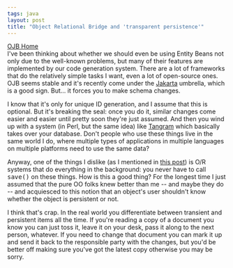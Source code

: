```yaml
---
tags: java
layout: post
title: "Object Relational Bridge and 'transparent persistence'"
---
```




<a href="http://jakarta.apache.org/ojb/index.html">OJB Home</a><br>
I've been thinking about whether we should even be using Entity Beans not only due to the well-known problems, but many of their features are implemented by our code generation system. There are a lot of frameworks that do the relatively simple tasks I want, even a lot of open-source ones. OJB seems stable and it's recently come under the <a href="http://jakarta.apache.org/">Jakarta</a> umbrella, which is a good sign. But... it forces you to make schema changes.

<p>I know that it's only for unique ID generation, and I assume that this is optional. But it's breaking the seal: once you do it, similar changes come easier and easier until pretty soon they're just assumed. And then you wind up with a system (in Perl, but the same idea) like <a href="http://www.soundobjectlogic.com/tangram/">Tangram</a> which basically takes over your database. Don't people who use these things live in the same world I do, where multiple types of applications in multiple languages on multiple platforms need to use the same data?</p>

<p>Anyway, one of the things I dislike (as I mentioned in <a href="http://www.perlmonks.org/index.pl?node_id=193988">this post</a>) is O/R systems that do everything in the background: you never have to call <tt>save()</tt> on these things. How is this a good thing? For the longest time I just assumed that the pure OO folks knew better than me -- and maybe they do -- and acquiesced to this notion that an object's user shouldn't know whether the object is persistent or not.</p>

<p>I think that's crap. In the real world you differentiate between transient and persistent items all the time. If you're reading a copy of a document you know you can just toss it, leave it on your desk, pass it along to the next person, whatever. If you need to change that document you can mark it up and send it back to the responsible party with the changes, but you'd be better off making sure you've got the latest copy otherwise you may be sorry.


